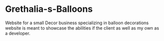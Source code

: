 # Grethalia-s-Balloons
Website for a small Decor business 
specializing in balloon decorations
website is meant to showcase the abilities if the client as well as my own as a developer.
